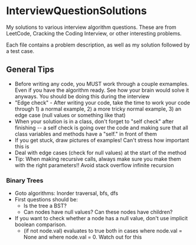 # InterviewQuestionSolutions
My solutions to various interview algorithm questions. These are from LeetCode, Cracking the Coding Interview, or other interesting problems.

Each file contains a problem description, as well as my solution followed by a test case.

## General Tips
- Before writing any code, you MUST work through a couple exmamples. Even if you have the algorithm ready. See how your brain would solve it anyways. You should be doing this during the interview
- "Edge check" - After writing your code, take the time to work your code through 1) a normal example, 2) a more tricky normal example, 3) an edge case (null values or something like that)
- When your solution is in a class, don't forget to "self check" after finishing -- a self check is going over the code and making sure that all class variables and methods have a "self." in front of them
- If you get stuck, draw pictures of examples! Can't stress how important this is
- Deal with edge cases (check for null values) at the start of the method
- Tip: When making recursive calls, always make sure you make them with the right parameters!! Avoid stack overflow infinite recursion

### Binary Trees
- Goto algorithms: Inorder traversal, bfs, dfs
- First questions should be:
    - Is the tree a BST?
    - Can nodes have null values? Can these nodes have children?
- If you want to check whether a node has a null value, don't use implicit boolean comparison.
  - (if not node.val) evaluates to true both in cases where node.val = None and where node.val = 0. Watch out for this

